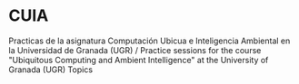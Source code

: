 # CUIA
Practicas de la asignatura Computación Ubicua e Inteligencia Ambiental en la Universidad de Granada (UGR) / Practice sessions for the course "Ubiquitous Computing and Ambient Intelligence" at the University of Granada (UGR) Topics
